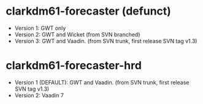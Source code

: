 # clarkdm61-forecaster (defunct) #
  * Version 1: GWT only
  * Version 2: GWT and Wicket (from SVN branched)
  * Version 3: GWT and Vaadin. (from SVN trunk, first release SVN tag v1.3)
# clarkdm61-forecaster-hrd #
  * Version 1 (DEFAULT): GWT and Vaadin. (from SVN trunk, first release SVN tag v1.3)
  * Version 2: Vaadin 7